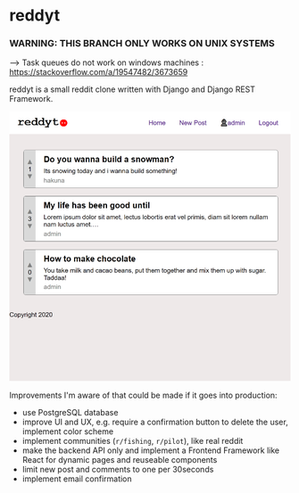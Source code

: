 # reddyt

### WARNING: THIS BRANCH ONLY WORKS ON UNIX SYSTEMS

--> Task queues do not work on windows machines : https://stackoverflow.com/a/19547482/3673659

reddyt is a small reddit clone written with Django and Django REST Framework.

![Screenshot of reddyt](screenshot.png)

Improvements I'm aware of that could be made if it goes into production:

- use PostgreSQL database
- improve UI and UX, e.g. require a confirmation button to delete the user, implement color scheme
- implement communities (`r/fishing`, `r/pilot`), like real reddit
- make the backend API only and implement a Frontend Framework like React for dynamic pages and reuseable components
- limit new post and comments to one per 30seconds
- implement email confirmation
